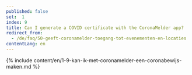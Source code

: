 ```yaml
---
published: false
set:  1
index: 9
title: Can I generate a COVID certificate with the CoronaMelder app?
redirect_from: 
  - /de/faq/50-geeft-coronamelder-toegang-tot-evenementen-en-locaties
contentLang: en
---
```

{% include content/en/1-9-kan-ik-met-coronamelder-een-coronabewijs-maken.md %}

